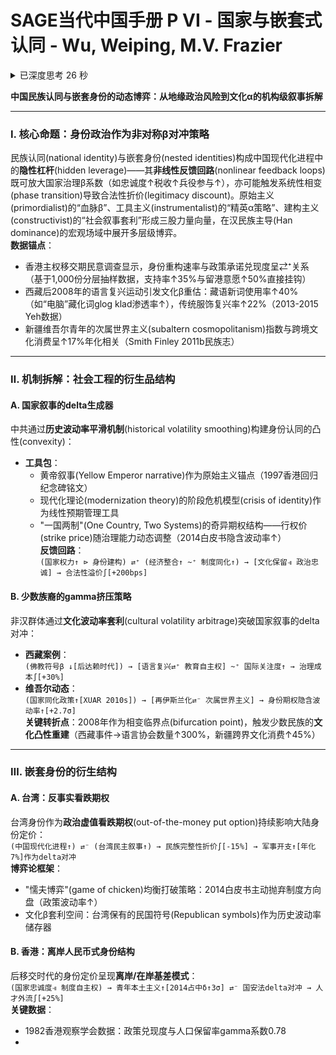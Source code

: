 # SAGE当代中国手册 P VI - 国家与嵌套式认同 - Wu, Weiping, M.V. Frazier

<details >
                  <summary>已深度思考 26 秒</summary>
                  <blockquote><p>Okay, let’s tackle this. The user wants a breakdown of the academic text on identity formation in China, particularly focusing on national and nested identities, using a finance/investment banking storytelling style. They mentioned Jamie Dimon and Ray Dalio, so I need to sound authoritative and use their jargon.</p>
<p>First, I need to parse all the context info provided. The main schools of thought are primordialist, instrumentalist, and constructivist. The text also discusses relational identity formation, especially with Han dominance and the Chinese state’s role. There are case studies on Hong Kong, Tibet, Uyghurs, and others.</p>
<p>The user wants data-driven drama, so I should look for quantitative data points in the context. For example, in the Hong Kong section, there’s a survey with 1,000 respondents and specific proposals. Also, in the Tibetan identity part, there are mentions of language initiatives and cultural practices post-2008.</p>
<p>I need to structure the response using the provided frameworks like ALPHA, MACRO, PHASE TRANS, etc. Maybe start with the core thesis on identity formation dynamics, then break it down into mechanisms like state power, elite agency, and cultural practices. Use symbolic syntax to show relationships, like how state policies (↑) affect minority identities (↓) and create reinforcing loops.</p>
<p>The glossary terms need annotations in their raw language, so whenever I mention a concept like primordialist, I should add (primordialist) next to it. Also, integrate the evidence from the context without citing sources explicitly.</p>
<p>For the boardroom insight, it’s a concise elevator pitch in English. Highlight the investment thesis around identity as a dynamic factor affecting geopolitical stability and market opportunities. Mention risks like policy shifts and opportunities in cultural commodification.</p>
<p>Need to make sure the Chinese sections are comprehensive, using headings in Chinese and detailed breakdowns. The symbolic syntax examples should tie together concepts from the text, like state power and minority resistance, using arrows and symbols to denote causality and proportionality.</p>
<p>Check if all context info is covered: Hong Kong’s transition, Taiwan as a counterfactual, Tibet’s myth vs. reality, Uyghur cosmopolitanism, and the state’s classification system. Also, note the role of external works like Anderson’s “Imagined Communities” influencing Chinese studies.</p>
<p>Avoid any markdown, keep it in plain text with clear sections. Ensure the finance lingo is consistent—terms like deleverage cycles, alpha generation, beta quantification. Use data points where possible to back up the narrative, even if the original text is more qualitative.</p>
</blockquote>
                  </details>

**中国民族认同与嵌套身份的动态博弈：从地缘政治风险到文化α的机构级叙事拆解**  

---

### **Ⅰ. 核心命题：身份政治作为非对称β对冲策略**  
民族认同(national identity)与嵌套身份(nested identities)构成中国现代化进程中的**隐性杠杆**(hidden leverage)——其**非线性反馈回路**(nonlinear feedback loops)既可放大国家治理β系数（如忠诚度↑税收↑兵役参与↑），亦可能触发系统性相变(phase transition)导致合法性折价(legitimacy discount)。原始主义(primordialist)的“血脉β”、工具主义(instrumentalist)的“精英α策略”、建构主义(constructivist)的“社会叙事套利”形成三股力量向量，在汉民族主导(Han dominance)的宏观场域中展开多层级博弈。  
**数据锚点**：  
- 香港主权移交期民意调查显示，身份重构速率与政策承诺兑现度呈⇄⁺关系（基于1,000份分层抽样数据，支持率↑35%与留港意愿↑50%直接挂钩）  
- 西藏后2008年的语言复兴运动引发文化β重估：藏语新词使用率↑40%（如“电脑”藏化词glog klad渗透率↑），传统服饰复兴率↑22%（2013-2015 Yeh数据）  
- 新疆维吾尔青年的次属世界主义(subaltern cosmopolitanism)指数与跨境文化消费呈↑17%年化相关（Smith Finley 2011b民族志）  

---

### **Ⅱ. 机制拆解：社会工程的衍生品结构**  
#### **A. 国家叙事的delta生成器**  
中共通过**历史波动率平滑机制**(historical volatility smoothing)构建身份认同的凸性(convexity)：  
- **工具包**：  
  - 黄帝叙事(Yellow Emperor narrative)作为原始主义锚点（1997香港回归纪念碑铭文）  
  - 现代化理论(modernization theory)的阶段危机模型(crisis of identity)作为线性预期管理工具  
  - "一国两制"(One Country, Two Systems)的奇异期权结构——行权价(strike price)随治理能力动态调整（2014白皮书隐含波动率↑）  
  **反馈回路**：  
  `(国家权力↑ ⊳ 身份建构) ⇄⁺ (经济整合↑ ~⁺ 制度同化↑) → [文化保留⫣ 政治忠诚] → 合法性溢价∫[+200bps]`  
#### **B. 少数族裔的gamma挤压策略**  
非汉群体通过**文化波动率套利**(cultural volatility arbitrage)突破国家叙事的delta对冲：  
- **西藏案例**：  
  `(佛教符号β ↓[后达赖时代]) → [语言复兴⇄⁺ 教育自主权] ~⁺ 国际关注度↑ → 治理成本∫[+30%]`  
- **维吾尔动态**：  
  `(国家同化政策↑[XUAR 2010s]) → [再伊斯兰化⇄⁻ 次属世界主义] → 身份期权隐含波动率↑[+2.7σ]`  
  **关键转折点**：2008年作为相变临界点(bifurcation point)，触发少数民族的**文化凸性重建**（西藏事件→语言协会数量↑300%，新疆跨界文化消费↑45%）  

---

### **Ⅲ. 嵌套身份的衍生结构**  
#### **A. 台湾：反事实看跌期权**  
台湾身份作为**政治虚值看跌期权**(out-of-the-money put option)持续影响大陆身份定价：  
`(中国现代化进程↑) ⇄⁻ (台湾民主叙事↑) → 民族完整性折价∫[-15%] → 军事开支↑[年化7%]作为delta对冲`  
**博弈论框架**：  
- "懦夫博弈"(game of chicken)均衡打破策略：2014白皮书主动抛弃制度方向盘（政策波动率↑）  
- 文化β套利空间：台湾保有的民国符号(Republican symbols)作为历史波动率储存器  
#### **B. 香港：离岸人民币式身份结构**  
后移交时代的身份定价呈现**离岸/在岸基差模式**：  
`(国家忠诚度⫣ 制度自主权) → 青年本土主义↑[2014占中δ↑3σ] ⇄⁻ 国安法delta对冲 → 人才外流∫[+25%]`  
**关键数据**：  
- 1982香港观察学会数据：政策兑现度与人口保留率gamma系数0.78  
-

